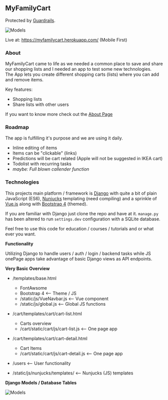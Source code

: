## MyFamilyCart
Protected by [Guardrails](https://www.guardrails.io/en).

![Models](doc/demo.png)


Live at: https://myfamilycart.herokuapp.com/ (Mobile First)
  
### About

MyFamilyCart came to life as we needed a common
place to save and share our shopping lists and I needed an app to test some new technologies.  
The App lets you create different
shopping carts (lists) where you can add and remove items.  

Key features:
 * Shopping lists
 * Share lists with other users
  
If you want to know more check out the [About Page](https://myfamilycart.herokuapp.com/about)

### Roadmap

The app is fulfilling it's purpose and we are using it daily.  

* Inline editing of items
* Items can be "clickable" (links)
* Predictions will be cart related (Apple will not be suggested in IKEA cart)
* Todolist with recurring tasks
* *maybe: Full blown callender function*

### Technologies

This projects main platform / framework is [Django](https://www.djangoproject.com/) 
with quite a bit of plain JavaScript (ES6), [Nunjucks](https://mozilla.github.io/nunjucks/) templating
(need compiling) and a sprinkle of [Vue.js](https://vuejs.org/) along with
[Bootstrap 4](https://getbootstrap.com/) (themed).
  
If you are familiar with Django just clone the repo and have at it. `manage.py` has been 
altered to run `settings.dev` configuration with a SQLite database.  
  
Feel free to use this code for education / courses / tutorials and or what ever you want. 

**Functionality**

Utilizing Django to handle users / auth / login / backend tasks while JS onePage
apps take advantage of basic Django views as API endpoints.

**Very Basic Overview**

* /templates/base.html
  * FontAwsome
  * Bootstrap 4 <-- Theme / JS
  * /static/js/VueNavbar.js <-- Vue component
  * /static/js/global.js <-- Global JS functions
  
 * /cart/templates/cart/cart-list.html
   * Carts overview
   * /cart/static/cart/js/cart-list.js <-- One page app
  
* /cart/templates/cart/cart-detail.html
   * Cart Items
   * /cart/static/cart/js/cart-detail.js <-- One page app
   
* /users <-- User functionality

* /static/js/nunjucks/templates/ <-- Nunjucks (JS) templates

**Django Models / Database Tables**  
  
![Models](doc/models.png)
  


